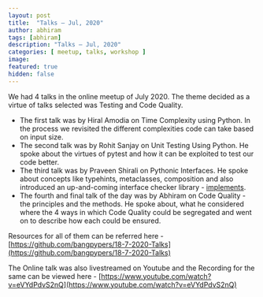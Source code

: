 ```yaml
---
layout: post
title:  "Talks – Jul, 2020"
author: abhiram
tags: [abhiram]
description: "Talks – Jul, 2020"
categories: [ meetup, talks, workshop ]
image:
featured: true
hidden: false
---
```

We had 4 talks in the online meetup of July 2020. The theme decided as a virtue of talks selected was Testing and Code Quality.

- The first talk was by Hiral Amodia on Time Complexity using Python. In the process we revisited the different complexities code can take based on input size.
- The second talk was by Rohit Sanjay on Unit Testing Using Python. He spoke about the virtues of pytest and how it can be exploited to test our code better.
- The third talk was by Praveen Shirali on Pythonic Interfaces. He spoke about concepts like typehints, metaclasses, composition and also introduced an up-and-coming interface checker library - [implements](https://github.com/ksindi/implements).
- The fourth and final talk of the day was by Abhiram on Code Quality - the principles and the methods. He spoke about, what he considered where the 4 ways in which Code Quality could be segregated and went on to describe how each could be ensured.

Resources for all of them can be referred here - [https://github.com/bangpypers/18-7-2020-Talks](https://github.com/bangpypers/18-7-2020-Talks)

The Online talk was also livestreamed on Youtube and the Recording for the same can be viewed here - [https://www.youtube.com/watch?v=eVYdPdvS2nQ](https://www.youtube.com/watch?v=eVYdPdvS2nQ)

